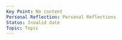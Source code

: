 ```yaml
---
Key Point: No content
Personal Reflection: Personal Reflections
Status: Invalid date
Topic: Topic
---
```

